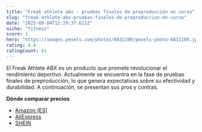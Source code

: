 ```yaml
---
title: "Freak athlete abx - pruebas finales de preproducción en curso"
slug: "freak-athlete-abx-pruebas-finales-de-preproduccion-en-curso"
date: "2025-09-04T12:29:37.611Z"
niche: "fitness"
score: 1
hero: "https://images.pexels.com/photos/6832109/pexels-photo-6832109.jpeg?auto=compress&cs=tinysrgb&fit=crop&h=627&w=1200&auto=compress&cs=tinysrgb&w=1024&h=576&fit=crop"
rating: 4.4
ratingCount: 81
---
```


El Freak Athlete ABX es un producto que promete revolucionar el rendimiento deportivo. Actualmente se encuentra en la fase de pruebas finales de preproducción, lo que genera expectativas sobre su efectividad y durabilidad. A continuación, se presentan sus pros y contras.

**Dónde comparar precios**
- [Amazon (ES)](https://www.amazon.es/s?k=Freak+athlete+abx+-+pruebas+finales+de+preproducci%C3%B3n+en+curso&language=es_ES&tag=teknovashop25-21)
- [AliExpress](https://es.aliexpress.com/wholesale?SearchText=Freak+athlete+abx+-+pruebas+finales+de+preproducci%C3%B3n+en+curso)
- [SHEIN](https://es.shein.com/pdsearch?keyword=Freak+athlete+abx+-+pruebas+finales+de+preproducci%C3%B3n+en+curso)
